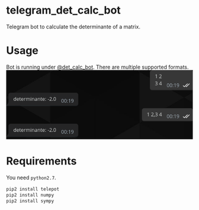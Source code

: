# telegram_det_calc_bot

Telegram bot to calculate the determinante of a matrix.


# Usage

Bot is running under [@det_calc_bot](http://t.me/det_calc_bot).
There are multiple supported formats.
![usage example](https://raw.githubusercontent.com/vpfautz/telegram_det_calc_bot/master/screenshot_usage.png)


# Requirements

You need `python2.7`.

```
pip2 install telepot
pip2 install numpy
pip2 install sympy
```

